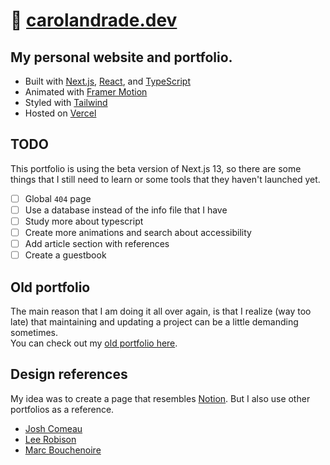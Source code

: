 # 🤖 [carolandrade.dev](https://carolandrade.dev)

## My personal website and portfolio.

- Built with [Next.js](https://nextjs.org), [React](https://reactjs.org), and [TypeScript](https://www.typescriptlang.org)
- Animated with [Framer Motion](https://www.framer.com/motion)
- Styled with [Tailwind](https://tailwindcss.com)
- Hosted on [Vercel](https://vercel.com)

## TODO
This portfolio is using the beta version of Next.js 13, so there are some things that I still need to learn or some tools that they haven't launched yet.

- [ ] Global `404` page
- [ ] Use a database instead of the info file that I have
- [ ] Study more about typescript
- [ ] Create more animations and search about accessibility
- [ ] Add article section with references
- [ ] Create a guestbook

## Old portfolio
The main reason that I am doing it all over again, is that I realize (way too late) that maintaining and updating a project can be a little demanding sometimes.
<br>You can check out my [old portfolio here](https://carol-portfolio.vercel.app).

## Design references
My idea was to create a page that resembles [Notion](https://www.notion.so/). But I also use other portfolios as a reference.

- [Josh Comeau](https://www.joshwcomeau.com/)
- [Lee Robison](https://leerob.io/)
- [Marc Bouchenoire](https://marcbouchenoire.com/)

